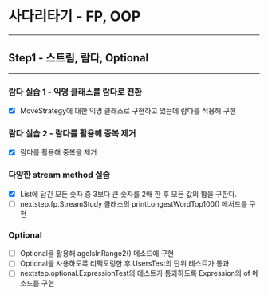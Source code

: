 # 사다리타기 - FP, OOP

---

## Step1 - 스트림, 람다, Optional

---

### 람다 실습 1 - 익명 클래스를 람다로 전환
- [X] MoveStrategy에 대한 익명 클래스로 구현하고 있는데 람다를 적용해 구현

### 람다 실습 2 - 람다를 활용해 중복 제거
- [X] 람다를 활용해 중복을 제거

### 다양한 stream method 실습
- [X] List에 담긴 모든 숫자 중 3보다 큰 숫자를 2배 한 후 모든 값의 합을 구한다.
- [ ] nextstep.fp.StreamStudy 클래스의 printLongestWordTop100() 메서드를 구현

### Optional
- [ ] Optional을 활용해 ageIsInRange2() 메소드에 구현
- [ ] Optional을 사용하도록 리팩토링한 후 UsersTest의 단위 테스트가 통과
- [ ] nextstep.optional.ExpressionTest의 테스트가 통과하도록 Expression의 of 메소드를 구현
